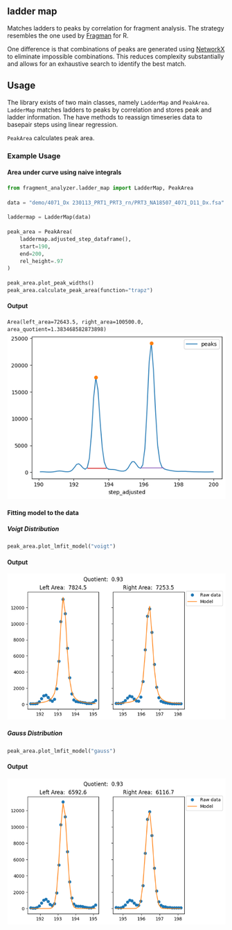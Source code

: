 ## ladder map

Matches ladders to peaks by correlation for fragment analysis. The strategy resembles the one used by [Fragman](https://cran.r-project.org/web/packages/Fragman/index.html) for R.

One difference is that combinations of peaks are generated using [NetworkX](https://networkx.org/) to eliminate impossible combinations. This reduces complexity substantially and allows for an exhaustive search to identify the best match.


## Usage

The library exists of two main classes, namely `LadderMap` and `PeakArea`. 
`LadderMap` matches ladders to peaks by correlation and stores peak and ladder information. The have methods to reassign timeseries data to basepair steps using linear regression. 

`PeakArea` calculates peak area.

### Example Usage

#### Area under curve using naive integrals
```python
from fragment_analyzer.ladder_map import LadderMap, PeakArea

data = "demo/4071_Dx 230113_PRT1_PRT3_rn/PRT3_NA18507_4071_D11_Dx.fsa"

laddermap = LadderMap(data)

peak_area = PeakArea(
    laddermap.adjusted_step_dataframe(),
    start=190, 
    end=200,
    rel_height=.97
)

peak_area.plot_peak_widths()
peak_area.calculate_peak_area(function="trapz")
```
#### Output
`Area(left_area=72643.5, right_area=100500.0, area_quotient=1.383468582873898)`
![peak_area](examples/peak_area.png)

#### Fitting model to the data
##### Voigt Distribution
```python
peak_area.plot_lmfit_model("voigt")
```
#### Output
![voigt_model](examples/voigt_model.png)

##### Gauss Distribution
```python
peak_area.plot_lmfit_model("gauss")
```
#### Output
![gauss_model](examples/gauss_model.png)



